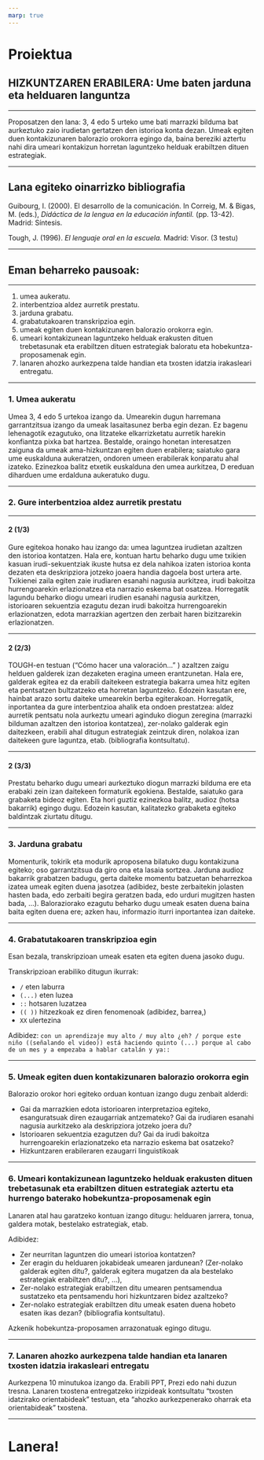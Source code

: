 ```yaml
---
marp: true
---
```


# Proiektua

## HIZKUNTZAREN ERABILERA: Ume baten jarduna eta helduaren languntza

---

Proposatzen den lana: 3, 4 edo 5 urteko ume bati marrazki bilduma bat aurkeztuko zaio irudietan gertatzen den istorioa konta dezan. Umeak egiten duen kontakizunaren balorazio orokorra egingo da, baina bereziki aztertu nahi dira umeari kontakizun horretan laguntzeko helduak erabiltzen dituen estrategiak.

---

## Lana egiteko oinarrizko bibliografia

Guibourg, I. (2000). El desarrollo de la comunicación. In Correig, M. & Bigas, M. (eds.), *Didáctica de la lengua en la educación infantil.* (pp. 13-42). Madrid: Síntesis.

Tough, J. (1996). *El lenguaje oral en la escuela.* Madrid: Visor. (3 testu)

---

## Eman beharreko pausoak:

---


1. umea aukeratu.
2. interbentzioa aldez aurretik prestatu.
3. jarduna grabatu.
4. grabatutakoaren transkripzioa egin.
5. umeak egiten duen kontakizunaren balorazio orokorra egin.
6. umeari kontakizunean laguntzeko helduak erakusten dituen trebetasunak eta erabiltzen dituen estrategiak baloratu eta hobekuntza-proposamenak egin.
7. lanaren ahozko aurkezpena talde handian eta txosten idatzia irakasleari entregatu.	

---

### 1. Umea aukeratu			

Umea 3, 4 edo 5 urtekoa izango da. Umearekin dugun harremana garrantzitsua izango da umeak lasaitasunez berba egin dezan. Ez bagenu lehenagotik ezagutuko, ona litzateke elkarrizketatu aurretik harekin konfiantza pixka bat hartzea. Bestalde, oraingo honetan interesatzen zaiguna da umeak ama-hizkuntzan egiten duen erabilera; saiatuko gara ume euskalduna aukeratzen, ondoren umeen erabilerak konparatu ahal izateko. Ezinezkoa balitz etxetik euskalduna den umea aurkitzea, D ereduan diharduen ume erdalduna aukeratuko dugu.

---
				
### 2. Gure interbentzioa aldez aurretik prestatu

---

#### 2 (1/3)

Gure egitekoa honako hau izango da: umea laguntzea irudietan azaltzen den istorioa kontatzen. Hala ere, kontuan hartu beharko dugu ume txikien kasuan irudi-sekuentziak ikuste hutsa ez dela nahikoa izaten istorioa konta dezaten eta deskripziora jotzeko joaera handia dagoela bost urtera arte. Txikienei zaila egiten zaie irudiaren esanahi nagusia aurkitzea, irudi bakoitza hurrengoarekin erlazionatzea eta narrazio eskema bat osatzea. Horregatik lagundu beharko diogu umeari irudien esanahi nagusia aurkitzen, istorioaren sekuentzia ezagutu dezan irudi bakoitza hurrengoarekin erlazionatzen, edota marrazkian agertzen den zerbait haren bizitzarekin erlazionatzen.

---

#### 2 (2/3)

TOUGH-en testuan (“Cómo hacer una valoración...” ) azaltzen zaigu helduen galderek izan dezaketen eragina umeen erantzunetan. Hala ere, galderak egitea ez da erabili daitekeen estrategia bakarra umea hitz egiten eta pentsatzen bultzatzeko eta horretan laguntzeko. Edozein kasutan ere, hainbat arazo sortu daiteke umearekin berba egiterakoan. Horregatik, inportantea da gure interbentzioa ahalik eta ondoen prestatzea: aldez aurretik pentsatu nola aurkeztu umeari aginduko diogun zeregina (marrazki bilduman azaltzen den istorioa kontatzea), zer-nolako galderak egin daitezkeen, erabili ahal ditugun estrategiak zeintzuk diren, nolakoa izan daitekeen gure laguntza, etab. (bibliografia kontsultatu).	

---

#### 2 (3/3)

Prestatu beharko dugu umeari aurkeztuko diogun marrazki bilduma ere eta erabaki zein izan daitekeen formaturik egokiena. Bestalde, saiatuko gara grabaketa bideoz egiten. Eta hori guztiz ezinezkoa balitz, audioz (hotsa bakarrik) egingo dugu. Edozein kasutan, kalitatezko grabaketa egiteko baldintzak ziurtatu ditugu.

---

### 3. Jarduna grabatu		

Momenturik, tokirik eta modurik aproposena bilatuko dugu kontakizuna egiteko; oso garrantzitsua da giro ona eta lasaia sortzea. Jarduna audioz bakarrik grabatzen badugu, gerta daiteke momentu batzuetan beharrezkoa izatea umeak egiten duena jasotzea (adibidez, beste zerbaitekin jolasten hasten bada, edo zerbaiti begira geratzen bada, edo urduri mugitzen hasten bada, ...). Baloraziorako ezagutu beharko dugu umeak esaten duena baina baita egiten duena ere; azken hau, informazio iturri inportantea izan daiteke.

---

### 4. Grabatutakoaren transkripzioa egin

Esan bezala, transkripzioan umeak esaten eta egiten duena jasoko dugu.				

Transkripzioan erabiliko ditugun ikurrak: 

+	`/` eten laburra
+	`(...)` eten luzea
+	`::` hotsaren luzatzea
+	`(( ))` hitzezkoak ez diren fenomenoak (adibidez, barrea,) 
+	`XX` ulertezina			

Adibidez: 
`con un aprendizaje muy alto / muy alto ¿eh? / porque este niño ((señalando el video)) está haciendo quinto (...) porque al cabo de un mes y a empezaba a hablar catalán y ya::`

---

### 5. Umeak egiten duen kontakizunaren balorazio orokorra egin

Balorazio orokor hori egiteko orduan kontuan izango dugu zenbait alderdi:

- Gai da marrazkien edota istorioaren interpretazioa egiteko, esanguratsuak diren ezaugarriak antzemateko? Gai da irudiaren esanahi nagusia aurkitzeko ala deskripziora jotzeko joera du?
- Istorioaren sekuentzia ezagutzen du? Gai da irudi bakoitza hurrengoarekin erlazionatzeko eta narrazio eskema bat osatzeko?
- Hizkuntzaren erabileraren ezaugarri linguistikoak

---

### 6. Umeari kontakizunean laguntzeko helduak erakusten dituen trebetasunak eta erabiltzen dituen estrategiak aztertu eta hurrengo baterako hobekuntza-proposamenak egin

Lanaren atal hau garatzeko kontuan izango ditugu: helduaren jarrera, tonua, galdera motak, bestelako estrategiak, etab.

Adibidez:

- Zer neurritan laguntzen dio umeari istorioa kontatzen? 
- Zer eragin du helduaren jokabideak umearen jardunean? (Zer-nolako galderak egiten ditu?, galderak egitera mugatzen da ala bestelako estrategiak erabiltzen ditu?, ...), 
- Zer-nolako estrategiak erabiltzen ditu umearen pentsamendua sustatzeko eta pentsamendu hori hizkuntzaren bidez azaltzeko?
- Zer-nolako estrategiak erabiltzen ditu umeak esaten duena hobeto esaten ikas dezan? (bibliografia kontsultatu).

Azkenik hobekuntza-proposamen arrazonatuak egingo ditugu.

---

### 7. Lanaren ahozko aurkezpena talde handian eta lanaren txosten idatzia irakasleari entregatu

Aurkezpena 10 minutukoa izango da. Erabili PPT, Prezi edo nahi duzun tresna. Lanaren txostena entregatzeko irizpideak kontsultatu “txosten idatzirako orientabideak” testuan, eta “ahozko aurkezpenerako oharrak eta orientabideak” txostena.

---

# Lanera!